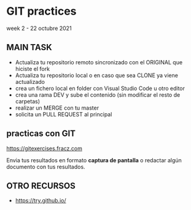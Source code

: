 # GIT practices
week 2 - 22 octubre 2021

## MAIN TASK
- Actualiza tu repositorio remoto sincronizado con el ORIGINAL que hiciste el fork
- Actualiza tu repositorio local o en caso que sea CLONE ya viene actualizado
- crea un fichero local en <your-code> folder con Visual Studio Code u otro editor
- crea una rama DEV y sube el contenido (sin modificar el resto de carpetas)
- realizar un MERGE con tu master
- solicita un PULL REQUEST al principal


## practicas con GIT

 https://gitexercises.fracz.com

 Envia tus resultados en formato **captura de pantalla** o redactar algún documento con tus resultados.

## OTRO RECURSOS

- https://try.github.io/
